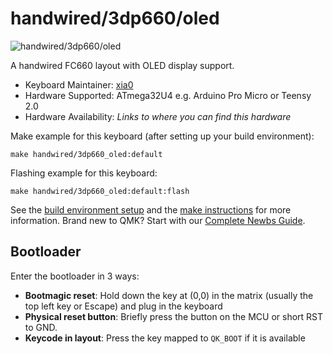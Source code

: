 # handwired/3dp660/oled

![handwired/3dp660/oled](https://i.imgur.com/AQ6VQfgh.jpg)

A handwired FC660 layout with OLED display support.

* Keyboard Maintainer: [xia0](https://github.com/xia0)
* Hardware Supported: ATmega32U4 e.g. Arduino Pro Micro or Teensy 2.0
* Hardware Availability: *Links to where you can find this hardware*

Make example for this keyboard (after setting up your build environment):

    make handwired/3dp660_oled:default

Flashing example for this keyboard:

    make handwired/3dp660_oled:default:flash

See the [build environment setup](https://docs.qmk.fm/#/getting_started_build_tools) and the [make instructions](https://docs.qmk.fm/#/getting_started_make_guide) for more information. Brand new to QMK? Start with our [Complete Newbs Guide](https://docs.qmk.fm/#/newbs).

## Bootloader

Enter the bootloader in 3 ways:

* **Bootmagic reset**: Hold down the key at (0,0) in the matrix (usually the top left key or Escape) and plug in the keyboard
* **Physical reset button**: Briefly press the button on the MCU or short RST to GND.
* **Keycode in layout**: Press the key mapped to `QK_BOOT` if it is available
